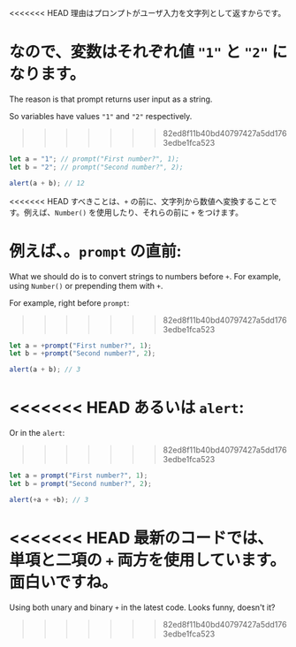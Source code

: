 <<<<<<< HEAD
理由はプロンプトがユーザ入力を文字列として返すからです。

なので、変数はそれぞれ値 `"1"` と `"2"` になります。
=======
The reason is that prompt returns user input as a string.

So variables have values `"1"` and `"2"` respectively.
>>>>>>> 82ed8f11b40bd40797427a5dd1763edbe1fca523

```js run
let a = "1"; // prompt("First number?", 1);
let b = "2"; // prompt("Second number?", 2);

alert(a + b); // 12
```

<<<<<<< HEAD
すべきことは、`+` の前に、文字列から数値へ変換することです。例えば、`Number()` を使用したり、それらの前に `+` をつけます。

例えば、。`prompt` の直前:
=======
What we should do is to convert strings to numbers before `+`. For example, using `Number()` or prepending them with `+`.

For example, right before `prompt`:
>>>>>>> 82ed8f11b40bd40797427a5dd1763edbe1fca523

```js run
let a = +prompt("First number?", 1);
let b = +prompt("Second number?", 2);

alert(a + b); // 3
```

<<<<<<< HEAD
あるいは `alert`:
=======
Or in the `alert`:
>>>>>>> 82ed8f11b40bd40797427a5dd1763edbe1fca523

```js run
let a = prompt("First number?", 1);
let b = prompt("Second number?", 2);

alert(+a + +b); // 3
```

<<<<<<< HEAD
最新のコードでは、単項と二項の `+` 両方を使用しています。面白いですね。
=======
Using both unary and binary `+` in the latest code. Looks funny, doesn't it?
>>>>>>> 82ed8f11b40bd40797427a5dd1763edbe1fca523
